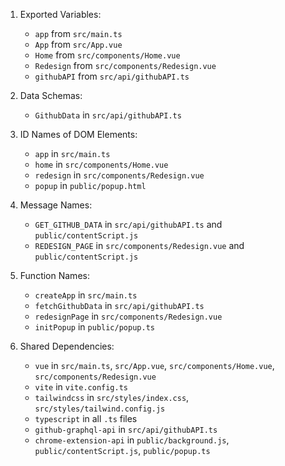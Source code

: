 1. Exported Variables:
   - `app` from `src/main.ts`
   - `App` from `src/App.vue`
   - `Home` from `src/components/Home.vue`
   - `Redesign` from `src/components/Redesign.vue`
   - `githubAPI` from `src/api/githubAPI.ts`

2. Data Schemas:
   - `GithubData` in `src/api/githubAPI.ts`

3. ID Names of DOM Elements:
   - `app` in `src/main.ts`
   - `home` in `src/components/Home.vue`
   - `redesign` in `src/components/Redesign.vue`
   - `popup` in `public/popup.html`

4. Message Names:
   - `GET_GITHUB_DATA` in `src/api/githubAPI.ts` and `public/contentScript.js`
   - `REDESIGN_PAGE` in `src/components/Redesign.vue` and `public/contentScript.js`

5. Function Names:
   - `createApp` in `src/main.ts`
   - `fetchGithubData` in `src/api/githubAPI.ts`
   - `redesignPage` in `src/components/Redesign.vue`
   - `initPopup` in `public/popup.ts`

6. Shared Dependencies:
   - `vue` in `src/main.ts`, `src/App.vue`, `src/components/Home.vue`, `src/components/Redesign.vue`
   - `vite` in `vite.config.ts`
   - `tailwindcss` in `src/styles/index.css`, `src/styles/tailwind.config.js`
   - `typescript` in all `.ts` files
   - `github-graphql-api` in `src/api/githubAPI.ts`
   - `chrome-extension-api` in `public/background.js`, `public/contentScript.js`, `public/popup.ts`